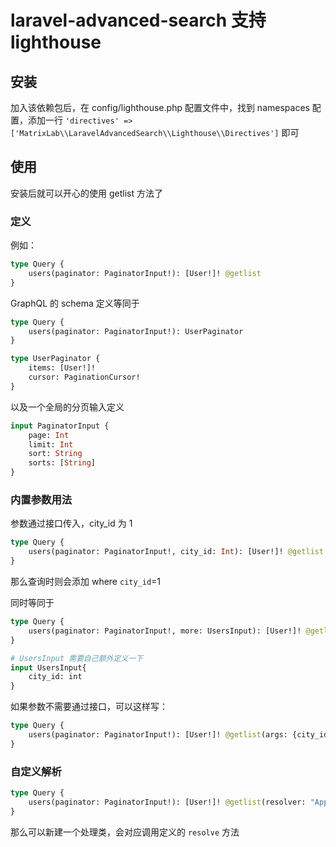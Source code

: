 # laravel-advanced-search 支持 lighthouse 

## 安装

加入该依赖包后，在 config/lighthouse.php 配置文件中，找到 namespaces 配置，添加一行 `'directives' => ['MatrixLab\\LaravelAdvancedSearch\\Lighthouse\\Directives']` 即可

## 使用

安装后就可以开心的使用 getlist 方法了

### 定义

例如：

```graphql
type Query {
    users(paginator: PaginatorInput!): [User!]! @getlist
}
```

GraphQL 的 schema 定义等同于

```graphql
type Query {
    users(paginator: PaginatorInput!): UserPaginator
}

type UserPaginator {
    items: [User!]!
    cursor: PaginationCursor!
}
```

以及一个全局的分页输入定义

```graphql
input PaginatorInput {
    page: Int
    limit: Int
    sort: String
    sorts: [String]
}
```

### 内置参数用法

参数通过接口传入，city_id 为 1

```graphql
type Query {
    users(paginator: PaginatorInput!, city_id: Int): [User!]! @getlist
}
```

那么查询时则会添加 where `city_id`=1

同时等同于

```graphql
type Query {
    users(paginator: PaginatorInput!, more: UsersInput): [User!]! @getlist
}

# UsersInput 需要自己额外定义一下
input UsersInput{
    city_id: int
}
```

如果参数不需要通过接口，可以这样写：

```graphql
type Query {
    users(paginator: PaginatorInput!): [User!]! @getlist(args: {city_id: 1})
}
```

### 自定义解析

```graphql
type Query {
    users(paginator: PaginatorInput!): [User!]! @getlist(resolver: "App\\GraphQL\\Queries\\Users@resolve")
}
```

那么可以新建一个处理类，会对应调用定义的 `resolve` 方法